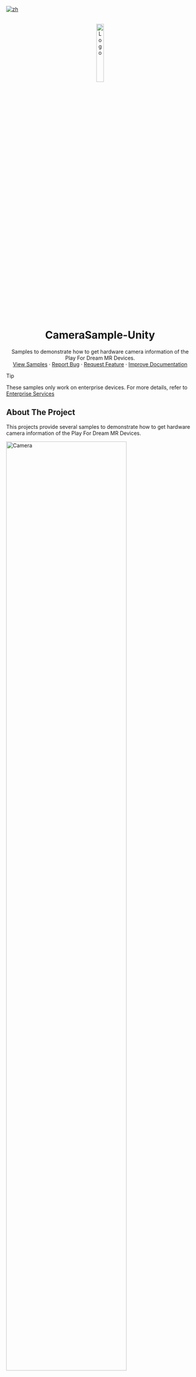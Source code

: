 [![zh](https://img.shields.io/badge/lang-zh-blue.svg)](./README.zh.md)

<!--
READ ME FIRST !!!!!!
Replace the following placeholders with the actual values:
    - {{PROJECT_REPO_URL}}: URL of the project repository
    - {{Project Name}}: Name of the project
    - {{DocumentationURL}}: URL of the project documentation, Use github pages with docfx if possible
    - {{BriefDescription}}: Brief description about the project
    - {SampleURL}: URL of the sample project, for package projects, it should be sample repository URL. If a package projects has multiple samples, then link to `Samples` header of the `About The Project` section.
    - {BugIssueURL}: URL of the bug reporting issue template
      - i.e.  https://github.com/PlayForDreamDevelopers/unity-template/issues/new?template=bug_report.yml
    - {FeatureIssueURL}: URL of the feature request issue template
      - i.e. https://github.com/PlayForDreamDevelopers/unity-template/issues/new?template=feature_request.yml
    - {DocumentationIssueURL}: URL of the documentation issue template
      - i.e. https://github.com/PlayForDreamDevelopers/unity-template/issues/new?template=documentation_update.yml
-->

<br />
<div align="center">
    <a href="https://github.com/PlayForDreamDevelopers/CameraSample-Unity">
        <img src="https://www.pfdm.cn/en/static/img/logo.2b1b07e.png" alt="Logo" width="20%">
    </a>
    <h1 align="center"> CameraSample-Unity </h1>
    <p align="center">
        Samples to demonstrate how to get hardware camera information of the Play For Dream MR Devices.
        <br />
        <a href="#samples">View Samples</a>
        &middot;
        <a href="https://github.com/PlayForDreamDevelopers/CameraSample-Unity/issues/new?template=bug_report.yml">Report Bug</a>
        &middot;
        <a href="https://github.com/PlayForDreamDevelopers/CameraSample-Unity/issues/new?template=feature_request.yml">Request Feature</a>
        &middot;
        <a href="https://github.com/PlayForDreamDevelopers/CameraSample-Unity/issues/new?template=documentation_update.yml">Improve Documentation</a>
    </p>

</div>

> [!tip]
>
> These samples only work on enterprise devices. For more details, refer to [Enterprise Services](https://www.pfdm.cn/yvrdoc/biz/docs/0.Overview.html)

## About The Project

This projects provide several samples to demonstrate how to get hardware camera information of the Play For Dream MR Devices.

<img src="https://github.com/user-attachments/assets/2bcabde9-368c-4c89-a5b8-ee7c85d79bf4" alt="Camera" width="80%">

<img src="https://github.com/user-attachments/assets/121d0d30-8232-4a90-8170-f7af3832aa6c" alt="Camera" width="80%">

### Samples

> [!tip]
>
> The image data displayed in the examples is rendered directly from the byte[] data of the image without any processing. Therefore, there may be issues with incorrect or inverted image orientation. If your project requires rendering camera data, please handle it according to your specific needs.

### Tracking Camera

![2025 03 18_103505244](https://github.com/user-attachments/assets/72805eef-d2f9-4248-a9e7-fe6d84149002)

This sample demonstrates how to get the tracking camera information of the Play For Dream MR Devices, including：

-   Tracking Master
-   Tracking Slave
-   Tracking Aux
-   Eye Tracking

    <img src="https://github.com/user-attachments/assets/b36a2b5d-9fbf-4a96-88bd-6ddf467db5af" alt="Camera" width="80%">

    <img src="https://github.com/user-attachments/assets/04df5b8f-90b8-424c-9d5f-b6ac7f70d97c" alt="Camera" width="80%">


In this sample, for getting the tracking camera information, you need first select the target camera type via dropdown list in the upper-left corner of the `Camera Control` panel, then click the `Open Tracking Camera` button to open the selected camera, and then you can use `Acquiring Camera Frame` to get static camera frame and `Subscribe Camera Data` to get camera stream.

-   All camera data is in `Y8` format.

### VST Camera

![2025 03 18_231239385](https://github.com/user-attachments/assets/bc46b8da-e86a-43df-9f51-b7d3a8fff6da)

This sample demonstrates how to get the VST camera information of the Play For Dream MR Devices.

In this sample, for getting the vst camera frame, you need first click the `Open VST Camera` button to open the camera, then you can use `Acquiring Camera Frame` to get static camera frame.

-   VST Camera data is in `NV21` format
-   For now, the vst camera dose not support get camera stream.

## Requirements

-   Unity 2022 3.58f1 or later
-   [YVR Core](https://github.com/PlayForDreamDevelopers/com.yvr.core-mirror)
-   [YVR Utilities](https://github.com/PlayForDreamDevelopers/com.yvr.Utilities-mirror)
-   [YVR Enterprise](https://github.com/PlayForDreamDevelopers/com.yvr.enterprise-mirror)
-   [YVR Android-Device Core](https://github.com/PlayForDreamDevelopers/com.yvr.android-device.core-mirror)
-   [YVR Interaction](https://github.com/PlayForDreamDevelopers/com.yvr.interaction-mirror)
-   Play For Dream MR Device
-   Play For Dream OS ENT 3.1.1 or later

